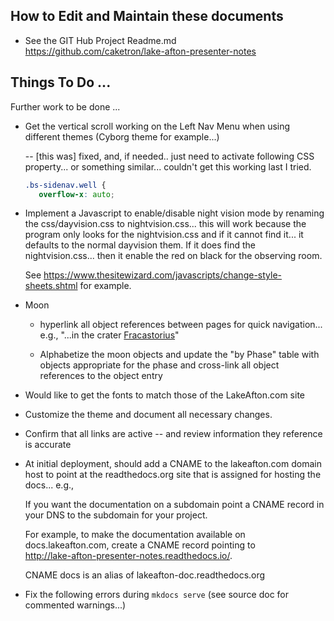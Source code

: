 
## How to Edit and Maintain these documents

- See the GIT Hub Project Readme.md<br>
<https://github.com/caketron/lake-afton-presenter-notes>

## Things To Do ...

Further work to be done ...

- Get the vertical scroll working on the Left Nav Menu when using different themes (Cyborg theme for example...)
    
    -- [this was] fixed, and, if needed.. just need to activate following CSS property... or something similar... couldn't get this working last I tried.
    
    ``` css
    .bs-sidenav.well {
       overflow-x: auto;
    ```

- Implement a Javascript to enable/disable night vision mode by renaming the css/dayvision.css to nightvision.css...
this will work because the program only looks for the nightvision.css
and if it cannot find it... it defaults to the normal dayvision them.
If it does find the nightvision.css... then it enable the red on black for
the observing room.

    See <https://www.thesitewizard.com/javascripts/change-style-sheets.shtml> for example.

- Moon
    - hyperlink all object references between pages for quick navigation... e.g., "...in the crater [Fracastorius](#fracastorius)"

    - Alphabetize the moon objects and update the "by Phase" table with objects appropriate for the phase and cross-link all object references to the object entry

- Would like to get the fonts to match those of the LakeAfton.com site

- Customize the theme and document all necessary changes.

- Confirm that all links are active -- and review information they reference is accurate

- At initial deployment, should add a CNAME to the lakeafton.com domain host to point at
    the readthedocs.org site that is assigned for hosting the docs... e.g., 

    If you want the documentation on a subdomain point a CNAME record in your DNS to the subdomain for your project.

    For example, to make the documentation available on docs.lakeafton.com, create a CNAME record pointing to <br><http://lake-afton-presenter-notes.readthedocs.io/>.

    CNAME docs is an alias of lakeafton-doc.readthedocs.org

- Fix the following errors during `mkdocs serve` (see source doc for commented warnings...)
<!--WARNING -  Template variable warning: 'page_description' is being deprecated and will not be available in a future version. 
            Use 'config.site_description' instead.
WARNING -  Template variable warning: 'site_author' is being deprecated and will not be available in a future version. 
            Use 'config.site_author' instead.
WARNING -  Template variable warning: 'canonical_url' is being deprecated and will not be available in a future version. 
            Use 'page.canonical_url' instead.
WARNING -  Template variable warning: 'favicon' is being deprecated and will not be available in a future version. 
            Use '{{ base_url }}/img/favicon.ico' instead.
WARNING -  Template variable warning: 'page_title' is being deprecated and will not be available in a future version. Use 'page.title' instead.
WARNING -  Template variable warning: 'site_name' is being deprecated and will not be available in a future version. Use 'config.site_name' instead.
WARNING -  Template variable warning: 'google_analytics' is being deprecated and  will not be available in a future version. 
            Use 'config.google_analytics' instead.
WARNING -  Template variable warning: 'current_page' is being deprecated and will not be available in a future version. Use 'page' instead.
WARNING -  Template variable warning: 'copyright' is being deprecated and will not be available in a future version. Use 'config.copyright' instead.
WARNING -  Template variable warning: 'include_nav' is being deprecated and will not be available in a future version. Use 'nav|length>1' instead.
WARNING -  Template variable warning: 'include_next_prev' is being deprecated and will not be available in a future version. 
            Use '(page.next_page or page.previous_page)' instead.
WARNING -  Template variable warning: 'repo_url' is being deprecated and will not be available in a future version. Use 'config.repo_url' instead.
WARNING -  Template variable warning: 'homepage_url' is being deprecated and will not be available in a future version. Use 'nav.homepage.url' instead.
WARNING -  Template variable warning: 'previous_page' is being deprecated and will not be available in a future version. Use 'page.previous_page' instead.
WARNING -  Template variable warning: 'next_page' is being deprecated and will not be available in a future version. Use 'page.next_page' instead.
WARNING -  Template variable warning: 'repo_name' is being deprecated and will not be available in a future version. Use 'config.repo_name' instead.
WARNING -  Your theme does not appear to contain a 'main.html' template. The 'base.html' template was used instead, which is deprecated. 
            Update your theme so that the primary entry point is 'main.html'.
WARNING -  Template variable warning: 'toc' is being deprecated and will not beavailable in a future version. Use 'page.toc' instead.
WARNING -  Template variable warning: 'meta' is being deprecated and will not be available in a future version. Use 'page.meta' instead.
WARNING -  Template variable warning: 'content' is being deprecated and will not be available in a future version. Use 'page.content' instead.-->
